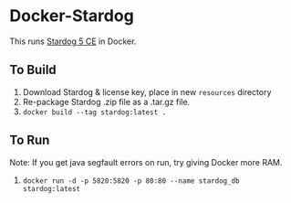 # Docker-Stardog

This runs [Stardog 5 CE](http://www.stardog.com) in Docker. 

## To Build

1. Download Stardog & license key, place in new `resources` directory
2. Re-package Stardog .zip file as a .tar.gz file.
3. `docker build --tag stardog:latest .`

## To Run

Note: If you get java segfault errors on run, try giving Docker more RAM. 

1. `docker run -d -p 5820:5820 -p 80:80 --name stardog_db stardog:latest`